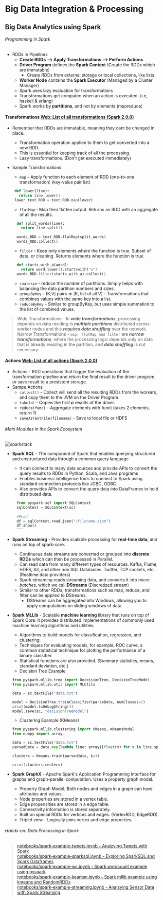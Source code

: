 # Big Data Integration & Processing

## Big Data Analytics using Spark


###### Programming in Spark

- RDDs in Pipelines
    - **Create RDDs --> Apply Transformations --> Perform Actions**
    - **Driver Program** defines the **Spark Context** (Create the RDDs which are immutable)
      - Create RDDs from external storage or local collections, like lists.
    - **Worker Node** contains the **Spark Executor** (Managed by a Cluster Manager)
    - Spark uses lazy evaluation for transformations
     - Transformations get computed when an action is executed. (i.e, haskell & erlang)
     - Spark works by **partitions**, and not by elements (mapreduce)

#### Transformations [Web: List of all transformations (Spark 2.0.0)](https://spark.apache.org/docs/2.0.0/programming-guide.html#transformations)
- Remember that RDDs are immutable, meaning they cant be changed in place. 
  - Transformation operation applied to them to get converted into a new RDD.
  - This is essential for keeping track of all the processing.
  - Lazy transformations. (Don't get executed immediately)
  
- Sample Transformations
  - ```map``` - Apply function to each element of RDD (one-to-one transformation) (key-value pair list)
   ```python
    def lower(line):
      return line.lower()
    lower_text_RDD = text_RDD.map(lower)
    ```
  - ```flatMap``` - Map then flatten output. Returns an RDD with an aggregate of all the results.
  ```python
    def split_words(line):
      return line.split()
      
    words_RDD = text_RDD.flatMap(split_words)
    words_RDD.collect()
    ```
  - ```filter``` - Keep only elements where the function is true. Subset of data, or cleaning. Returns elements where the function is true.
  ```python
    def starts_with_a(word):
      return word.lower().startswith("a")
    words_RDD.filter(starts_with_a).collect()
    ```
  - ```coalesce``` - reduce the number of partitions. Simply helps with balancing the data partition numbers and sizes. 
  - ```groupByKey``` - (K,V) pairs => (K, list of all V) - Transformations that combines values with the same key into a list.
  - ```reduceByKey``` - Similar to groupByKey, but uses simple summation to the list of combined values. 
      
> Wide Transformations - In ***wide transformations***, processing depends on data residing in ***multiple partitions*** distributed across worker nodes and this ***requires data shuffling*** over the network.
> Narrow Transformations - ```map, flatMap and filter``` are ***narrow transformations***; where the processing logic depends only on data that is already residing in the partition, and ***data shuffling*** is not necessary.
      
#### Actions [Web: List of all actions (Spark 2.0.0)](https://spark.apache.org/docs/2.0.0/programming-guide.html#actions)
- Actions - RDD operations that trigger the evaluation of the transformation pipeline and return the final result to the driver program, or save result to a presistent storage. 
- Sampe Actions
  - ```collect()``` - Collect will send all the resulting RDDs from the workers, and copy them to the JVM on the Driver Program. 
  - ```take(n)``` - Copies the first ***n*** results of the driver. 
  - ```reduce(func)``` - Aggregate elements with funct (takes 2 elements, return 1)
  - ```saveAsTextFile(filename)``` - Save to local file or HDFS



###### Main Modules in the Spark Ecosystem

![sparkstack](img/sparkstack.png)

- **Spark SQL** - The component of Spark that enables querying structured and unstructured data through a common query language
    - It can connect to many data sources and provide APIs to convert the query results to RDDs in Python, Scala, and Java programs
    - Enables business intelligence tools to connect to Spark using standard connection protocols like JDBC, ODBC.
    - Also provides APIs to convert the query data into DataFrames to hold distributed data.
    ```python
      from pyspark.sql import SQLContext
      sqlContext = SQLContext(sc)
      
      #Read
      df = sqlContext.read.json("/filename.sjon")
      df.show() 
      ```
    
- **Spark Streaming** - Provides scalable processing for **real-time data**, and runs on top of spark-core.
  - Continuous data streams are converted or grouped into **discrete RDDs** which can then be processed in Parallel.
  - Can read data from many different types of resources. Kafka, Flume, HDFS, S3, and other non SQL Databases. Twitter, TCP sockets, etc. (Realtime data providers)
  - Spark streaming reads streaming data, and converts it into *micro batches*, which we call **DStreams** (Discretized stream)
  - Similar to other RDDs, transformations such as map, reduce, and filter can be applied to DStreams. 
    - DStreams can be aggregated into Windows, allowing you to apply computations on sliding windows of data. 
  
- **Spark MLLib** - Scalable **machine learning** library that runs on top of Spark Core. It provides distributed implementations of commonly used machine learning algorithms and utilities. 
  - Algorithms to build models for classification, regression, and clustering. 
  - Techniques for evaluating models, for example, ROC curve, a common statistical technique for plotting the performance of a binary classifier.
  - Statistical functions are also provided. (Summary statistics, means, standard deviation, etc.)
  - Decision Tree Example
  ```python
  from pyspark.mllib.tree import DeceisionTree, DecisionTreeModel
  from pyspark.mllib.util import MLUtils
  
  data = sc.textFile("data.txt")
  
  model = DecisionTree.trainClassifier(parseData, numClasses=2)
  print(model.toDebugString())
  model.save(sc, "decisionTreeModel")
  ```
  - Clustering Example (KMeans)
  ```python
  from pyspark.mllib.clustering import KMeans, KMeansModel
  from numpy import array
  
  data = sc.textFile("data.txt")
  parsedData = data.map(lambda line: array([float(x) for x in line.split(' ')]))
  
  clusters = Kmeans.train(parsedData, k=3)
  
  print(clusters.centers)
  ```
- **Spark GraphX** - Apache Spark's Application Programming Interface for graphs and graph-parallel computation. Uses a property graph model.
  - Property Graph Model; Both nodes and edges in a graph can have attributes and values.
  - Node properties are stored in a vertex table.
  - Edge propensities are stored in a edge table.
  - Connectivity information is stored separately.
  - Built on special RDDs for vertices and edges. (VertexRDD, EdgeRDD) 
  - Triplet view - Logically joins vertex and edge properties. 


###### Hands-on: Data Processing in Spark

> [notebooks/spark-example-tweets.ipynb - Analzying Tweets with Spark](notebooks/spark-example-tweets.ipynb)  
> [notebooks/spark-example-sparksql.ipynb - Exploring SparkSQL and Spark Dataframes](notebooks/spark-example-sparksql.ipynb)  
> [notebooks/spark-example-wc.ipynb - Spark wordcount example using pyspark](notebooks/spark-example-wc.ipynb)  
> [notebooks/spark-example-keamsn.ipynb - Spark mllib example using kmeans and RandomRDDs](notebooks/spark-example-kmeans.ipynb)  
> [notebooks/spark-example-streaming.ipynb - Analzying Sensor Data with Spark Streaming](notebooks/spark-example-streaming.ipynb)  







